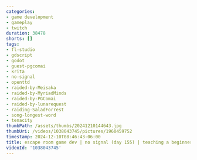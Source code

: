```yaml
---
categories:
- game development
- gameplay
- twitch
duration: 38478
shorts: []
tags:
- fl-studio
- gdscript
- godot
- guest-pgcomai
- krita
- no-signal
- openttd
- raided-by-Meisaka
- raided-by-MyriadMinds
- raided-by-PGComai
- raided-by-lunarequest
- raiding-SaladForrest
- song-longest-word
- tenacity
thumbPath: /assets/thumbs/20241210144643.jpg
thumbUri: /videos/1038043745/pictures/1960459752
timestamp: 2024-12-10T08:46:43-06:00
title: escape room game dev | no signal (day 155) | teaching a beginner
videoId: '1038043745'
---
```

